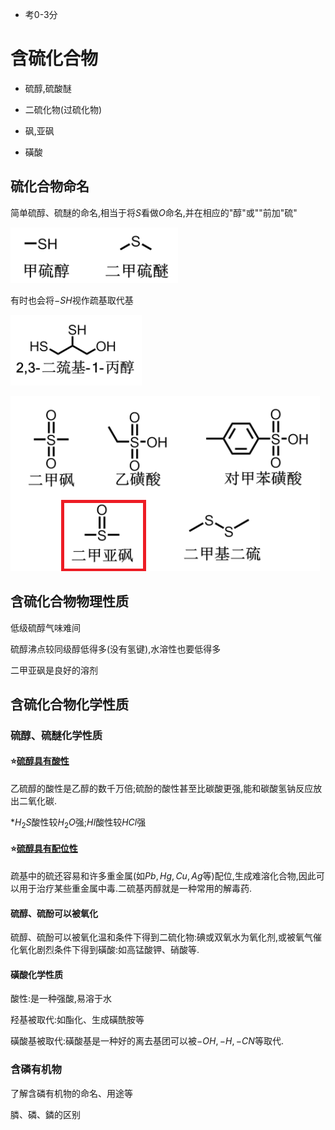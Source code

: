 * 考0-3分

# 含硫化合物

+   硫醇,硫酸醚

+   二硫化物(过硫化物)

+   砜,亚砜
+   磺酸

## 硫化合物命名

简单硫醇、硫醚的命名,相当于将$S$看做$O$命名,并在相应的"醇"或""前加"硫"

![image-20210610093246589](image/image-20210610093246589.png)

有时也会将$-SH$视作疏基取代基

![image-20210610093250602](image/image-20210610093250602.png)

![image-20210610093342858](image/image-20210610093342858.png)

## 含硫化合物物理性质

低级硫醇气味难间

硫醇沸点较同级醇低得多(没有氢键),水溶性也要低得多

二甲亚砜是良好的溶剂

## 含硫化合物化学性质

### 硫醇、硫醚化学性质

#### **:star:<u>硫醇具有酸性</u>**

乙硫醇的酸性是乙醇的数千万倍;硫酚的酸性甚至比碳酸更强,能和碳酸氢钠反应放出二氧化碳.

*$H_2S$酸性较$H_2O$强;$HI$酸性较$HCl$强

#### **:star:<u>硫醇具有配位性</u>**

疏基中的硫还容易和许多重金属(如$Pb,Hg,Cu,Ag$等)配位,生成难溶化合物,因此可以用于治疗某些重金属中毒.二硫基丙醇就是一种常用的解毒药.

#### 硫醇、硫酚可以被氧化

硫醇、硫酚可以被氧化温和条件下得到二硫化物:碘或双氧水为氧化剂,或被氧气催化氧化剧烈条件下得到磺酸:如高锰酸钾、硝酸等.

#### 磺酸化学性质

酸性:是一种强酸,易溶于水

羟基被取代:如酯化、生成磺酰胺等

磺酸基被取代:磺酸基是一种好的离去基团可以被$-OH,-H,-CN$等取代.

### 含磷有机物

了解含磷有机物的命名、用途等

膦、磷、鏻的区别


